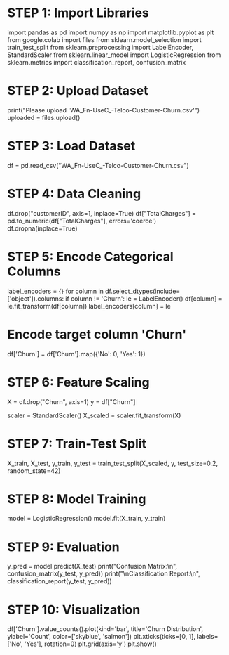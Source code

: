 # STEP 1: Import Libraries
import pandas as pd
import numpy as np
import matplotlib.pyplot as plt
from google.colab import files
from sklearn.model_selection import train_test_split
from sklearn.preprocessing import LabelEncoder, StandardScaler
from sklearn.linear_model import LogisticRegression
from sklearn.metrics import classification_report, confusion_matrix

# STEP 2: Upload Dataset
print("Please upload 'WA_Fn-UseC_-Telco-Customer-Churn.csv'")
uploaded = files.upload()

# STEP 3: Load Dataset
df = pd.read_csv("WA_Fn-UseC_-Telco-Customer-Churn.csv")

# STEP 4: Data Cleaning
df.drop("customerID", axis=1, inplace=True)
df["TotalCharges"] = pd.to_numeric(df["TotalCharges"], errors='coerce')
df.dropna(inplace=True)

# STEP 5: Encode Categorical Columns
label_encoders = {}
for column in df.select_dtypes(include=['object']).columns:
    if column != 'Churn':
        le = LabelEncoder()
        df[column] = le.fit_transform(df[column])
        label_encoders[column] = le

# Encode target column 'Churn'
df['Churn'] = df['Churn'].map({'No': 0, 'Yes': 1})

# STEP 6: Feature Scaling
X = df.drop("Churn", axis=1)
y = df["Churn"]

scaler = StandardScaler()
X_scaled = scaler.fit_transform(X)

# STEP 7: Train-Test Split
X_train, X_test, y_train, y_test = train_test_split(X_scaled, y, test_size=0.2, random_state=42)

# STEP 8: Model Training
model = LogisticRegression()
model.fit(X_train, y_train)

# STEP 9: Evaluation
y_pred = model.predict(X_test)
print("Confusion Matrix:\n", confusion_matrix(y_test, y_pred))
print("\nClassification Report:\n", classification_report(y_test, y_pred))

# STEP 10: Visualization
df['Churn'].value_counts().plot(kind='bar', title='Churn Distribution', ylabel='Count', color=['skyblue', 'salmon'])
plt.xticks(ticks=[0, 1], labels=['No', 'Yes'], rotation=0)
plt.grid(axis='y')
plt.show()
